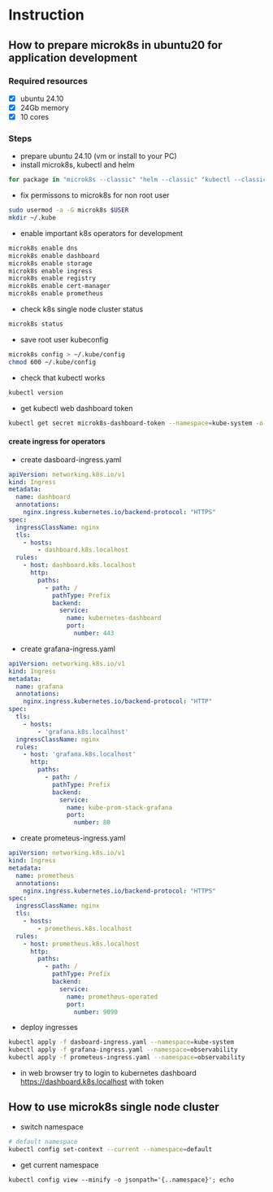 # Instruction
## How to prepare microk8s in ubuntu20 for application development

### Required resources
- [X] ubuntu 24.10
- [X] 24Gb memory
- [X] 10 cores

### Steps
- prepare ubuntu 24.10 (vm or install to your PC)
- install microk8s, kubectl and helm
```bash
for package in "microk8s --classic" "helm --classic" "kubectl --classic" ; do sudo snap install $package; done
```
- fix permissons to microk8s for non root user
```bash
sudo usermod -a -G microk8s $USER
mkdir ~/.kube
```
- enable important k8s operators for development
```bash
microk8s enable dns
microk8s enable dashboard
microk8s enable storage
microk8s enable ingress
microk8s enable registry
microk8s enable cert-manager
microk8s enable prometheus
```
- check k8s single node cluster status
```bash
microk8s status
```
- save root user kubeconfig
```bash
microk8s config > ~/.kube/config
chmod 600 ~/.kube/config
```
- check that kubectl works
```bash
kubectl version
```
- get kubectl web dashboard token
```bash
kubectl get secret microk8s-dashboard-token --namespace=kube-system -o jsonpath="{.data.token}" | base64 --decode ; echo
```
#### create ingress for operators
- create dasboard-ingress.yaml
```yaml
apiVersion: networking.k8s.io/v1
kind: Ingress
metadata:
  name: dashboard
  annotations:
    nginx.ingress.kubernetes.io/backend-protocol: "HTTPS"
spec:
  ingressClassName: nginx
  tls:
    - hosts:
        - dashboard.k8s.localhost
  rules:
    - host: dashboard.k8s.localhost
      http:
        paths:
          - path: /
            pathType: Prefix
            backend:
              service:
                name: kubernetes-dashboard
                port:
                  number: 443
```
- create grafana-ingress.yaml
```yaml
apiVersion: networking.k8s.io/v1
kind: Ingress
metadata:
  name: grafana
  annotations:
    nginx.ingress.kubernetes.io/backend-protocol: "HTTP"
spec:
  tls:
    - hosts:
        - 'grafana.k8s.localhost'
  ingressClassName: nginx
  rules:
    - host: 'grafana.k8s.localhost'
      http:
        paths:
          - path: /
            pathType: Prefix
            backend:
              service:
                name: kube-prom-stack-grafana
                port:
                  number: 80
```
- create prometeus-ingress.yaml
```yaml
apiVersion: networking.k8s.io/v1
kind: Ingress
metadata:
  name: prometheus
  annotations:
    nginx.ingress.kubernetes.io/backend-protocol: "HTTPS"
spec:
  ingressClassName: nginx
  tls:
    - hosts:
        - prometheus.k8s.localhost
  rules:
    - host: prometheus.k8s.localhost
      http:
        paths:
          - path: /
            pathType: Prefix
            backend:
              service:
                name: prometheus-operated
                port:
                  number: 9090
```
- deploy ingresses
```bash
kubectl apply -f dasboard-ingress.yaml --namespace=kube-system
kubectl apply -f grafana-ingress.yaml --namespace=observability
kubectl apply -f prometeus-ingress.yaml --namespace=observability
```
- in web browser try to login to kubernetes dashboard https://dashboard.k8s.localhost with token
## How to use microk8s single node cluster
- switch namespace
```bash
# default namespace
kubectl config set-context --current --namespace=default
```
- get current namespace
```
kubectl config view --minify -o jsonpath='{..namespace}'; echo
```
